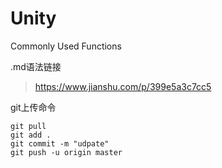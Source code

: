 # Unity

Commonly Used Functions

.md语法链接
>https://www.jianshu.com/p/399e5a3c7cc5

git上传命令
```
git pull
git add .
git commit -m "udpate"
git push -u origin master
```
